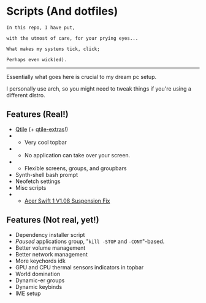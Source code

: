 # Scripts (And dotfiles)

```
In this repo, I have put,

with the utmost of care, for your prying eyes...

What makes my systems tick, click;

Perhaps even wick(ed).
```

---

Essentially what goes here is crucial to my dream pc setup.

I personally use arch, so you might need to tweak things if you're using a
different distro.

## Features (Real!)
- [Qtile](https://github.com/qtile/qtile) (+ [qtile-extras](https://github.com/elParaguayo/qtile-extras)!)
- - Very cool topbar
- - No application can take over your screen.
- - Flexible screens, groups, and groupbars
- Synth-shell bash prompt
- Neofetch settings
- Misc scripts
- - [Acer Swift 1 V1.08 Suspension Fix](https://wiki.archlinux.org/title/Acer_Swift_1_SF114-34#Suspension)

## Features (Not real, yet!)
- Dependency installer script
- *Paused* applications group, "`kill -STOP` and `-CONT`"-based.
- Better volume management
- Better network management
- More keychords idk
- GPU and CPU thermal sensors indicators in topbar
- World domination
- Dynamic-er groups
- Dynamic keybinds
- IME setup
